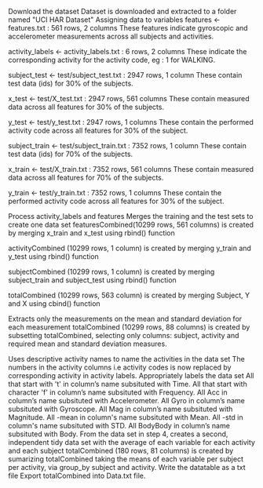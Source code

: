 Download the dataset
Dataset is downloaded and extracted to a folder named "UCI HAR Dataset"
Assigning data to variables
features <- features.txt : 561 rows, 2 columns
These features indicate gyroscopic and accelerometer measurements across all subjects and activities.

activity_labels <- activity_labels.txt : 6 rows, 2 columns 
These indicate the corresponding activity for the activity code, eg : 1 for WALKING.

subject_test <- test/subject_test.txt : 2947 rows, 1 column 
These contain test data (ids) for 30% of the subjects.

x_test <- test/X_test.txt : 2947 rows, 561 columns 
These contain measured data across all features for 30% of the subjects.

y_test <- test/y_test.txt : 2947 rows, 1 columns 
These contain the performed activity code across all features for 30% of the subject.

subject_train <- test/subject_train.txt : 7352 rows, 1 column 
These contain test data (ids) for 70% of the subjects.

x_train <- test/X_train.txt : 7352 rows, 561 columns 
These contain measured data across all features for 70% of the subjects.

y_train <- test/y_train.txt : 7352 rows, 1 columns 
These contain the performed activity code across all features for 30% of the subject.

Process activity_labels and features
Merges the training and the test sets to create one data set
featuresCombined(10299 rows, 561 columns) is created by merging x_train and x_test using rbind() function

activityCombined (10299 rows, 1 column) is created by merging y_train and y_test using rbind() function

subjectCombined (10299 rows, 1 column) is created by merging subject_train and subject_test using rbind() function

totalCombined (10299 rows, 563 column) is created by merging Subject, Y and X using cbind() function

Extracts only the measurements on the mean and standard deviation for each measurement
totalCombined (10299 rows, 88 columns) is created by subsetting totalCombined, selecting only columns: subject, activity and required mean and standard deviation measures.

Uses descriptive activity names to name the activities in the data set
The numbers in the activity columns i.e activity codes is now replaced by corresponding activity in activity labels.
Appropriately labels the data set
All that start with 't' in column’s name subsituted with Time. 
All that start with character 'f' in column’s name subsituted with Frequency. 
All Acc in column’s name subsituted with Accelerometer. 
All Gyro in column’s name subsituted with Gyroscope. 
All Mag in column’s name subsituted with Magnitude. 
All -mean in column's name subsituted with Mean. 
All -std in column's name subsituted with STD. 
All BodyBody in column’s name subsituted with Body.
From the data set in step 4, creates a second, independent tidy data set with the average of each variable for each activity and each subject
totalCombined (180 rows, 81 columns) is created by sumarizing totalCombined taking the means of each variable per subject per activity, via group_by subject and activity.
Write the datatable as a txt file
Export totalCombined into Data.txt file.

